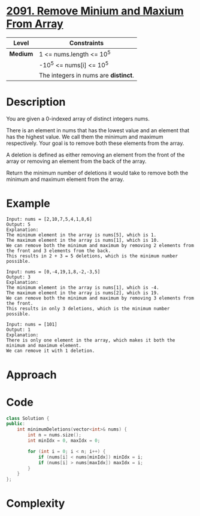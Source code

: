 # [2091. Remove Minium and Maxium From Array](https://leetcode.com/problems/removing-minimum-and-maximum-from-array/description/)

|Level|Constraints|
|------|----------|
|**Medium**|1 <= nums.length <= 10<sup>5</sup>|
||-10<sup>5</sup> <= nums[i] <= 10<sup>5</sup>|
||The integers in nums are **distinct**.|

# Description
You are given a 0-indexed array of distinct integers nums.  

There is an element in nums that has the lowest value and an element that has the highest value. We call them the minimum and maximum respectively. Your goal is to remove both these elements from the array.  

A deletion is defined as either removing an element from the front of the array or removing an element from the back of the array.  

Return the minimum number of deletions it would take to remove both the minimum and maximum element from the array.  

# Example
```
Input: nums = [2,10,7,5,4,1,8,6]
Output: 5
Explanation: 
The minimum element in the array is nums[5], which is 1.
The maximum element in the array is nums[1], which is 10.
We can remove both the minimum and maximum by removing 2 elements from the front and 3 elements from the back.
This results in 2 + 3 = 5 deletions, which is the minimum number possible.
```
```
Input: nums = [0,-4,19,1,8,-2,-3,5]
Output: 3
Explanation: 
The minimum element in the array is nums[1], which is -4.
The maximum element in the array is nums[2], which is 19.
We can remove both the minimum and maximum by removing 3 elements from the front.
This results in only 3 deletions, which is the minimum number possible.
```
```
Input: nums = [101]
Output: 1
Explanation:  
There is only one element in the array, which makes it both the minimum and maximum element.
We can remove it with 1 deletion.
```

# Approach

# Code
```C++
class Solution {
public:
    int minimumDeletions(vector<int>& nums) {
        int n = nums.size();
        int minIdx = 0, maxIdx = 0;

        for (int i = 0; i < n; i++) {
            if (nums[i] < nums[minIdx]) minIdx = i;
            if (nums[i] > nums[maxIdx]) maxIdx = i;
        }
    }
};
```

# Complexity
